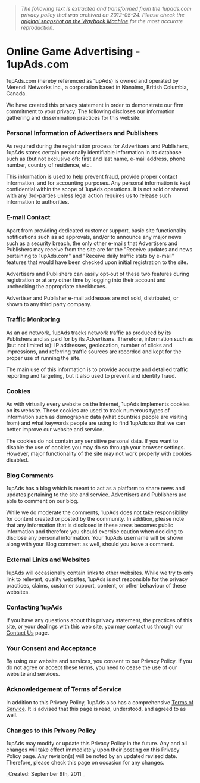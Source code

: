 > *The following text is extracted and transformed from the 1upads.com privacy policy that was archived on 2012-05-24. Please check the [original snapshot on the Wayback Machine](https://web.archive.org/web/20120524215627id_/http%3A//www.1upads.com/privacy) for the most accurate reproduction.*

# Online Game Advertising - 1upAds.com

1upAds.com (hereby referenced as 1upAds) is owned and operated by Merendi Networks Inc., a corporation based in Nanaimo, British Columbia, Canada. 

We have created this privacy statement in order to demonstrate our firm commitment to your privacy. The following discloses our information gathering and dissemination practices for this website: 

### Personal Information of Advertisers and Publishers

As required during the registration process for Advertisers and Publishers, 1upAds stores certain personally identifiable information in its database such as (but not exclusive of): first and last name, e-mail address, phone number, country of residence, etc.. 

This information is used to help prevent fraud, provide proper contact information, and for accounting purposes. Any personal information is kept confidential within the scope of 1upAds operations. It is not sold or shared with any 3rd-parties unless legal action requires us to release such information to authorities. 

### E-mail Contact

Apart from providing dedicated customer support, basic site functionality notifications such as ad approvals, and/or to announce any major news such as a security breach, the only other e-mails that Advertisers and Publishers may receive from the site are for the "Receive updates and news pertaining to 1upAds.com" and "Receive daily traffic stats by e-mail" features that would have been checked upon initial registration to the site. 

Advertisers and Publishers can easily opt-out of these two features during registration or at any other time by logging into their account and unchecking the appropriate checkboxes. 

Advertiser and Publisher e-mail addresses are not sold, distributed, or shown to any third party company. 

### Traffic Monitoring

As an ad network, 1upAds tracks network traffic as produced by its Publishers and as paid for by its Advertisers. Therefore, information such as (but not limited to): IP addresses, geolocation, number of clicks and impressions, and referring traffic sources are recorded and kept for the proper use of running the site.

The main use of this information is to provide accurate and detailed traffic reporting and targeting, but it also used to prevent and identify fraud. 

### Cookies

As with virtually every website on the Internet, 1upAds implements cookies on its website. These cookies are used to track numerous types of information such as demographic data (what countries people are visiting from) and what keywords people are using to find 1upAds so that we can better improve our website and service. 

The cookies do not contain any sensitive personal data. If you want to disable the use of cookies you may do so through your browser settings. However, major functionality of the site may not work properly with cookies disabled. 

### Blog Comments

1upAds has a blog which is meant to act as a platform to share news and updates pertaining to the site and service. Advertisers and Publishers are able to comment on our blog. 

While we do moderate the comments, 1upAds does not take responsibility for content created or posted by the community. In addition, please note that any information that is disclosed in these areas becomes public information and therefore you should exercise caution when deciding to disclose any personal information. Your 1upAds username will be shown along with your Blog comment as well, should you leave a comment. 

### External Links and Websites

1upAds will occasionally contain links to other websites. While we try to only link to relevant, quality websites, 1upAds is not responsible for the privacy practices, claims, customer support, content, or other behaviour of these websites. 

### Contacting 1upAds

If you have any questions about this privacy statement, the practices of this site, or your dealings with this web site, you may contact us through our [Contact Us](https://web.archive.org/contact/) page. 

### Your Consent and Acceptance

By using our website and services, you consent to our Privacy Policy. If you do not agree or accept these terms, you need to cease the use of our website and services. 

### Acknowledgement of Terms of Service

In addition to this Privacy Policy, 1upAds also has a comprehensive [Terms of Service](https://web.archive.org/terms/). It is advised that this page is read, understood, and agreed to as well. 

### Changes to this Privacy Policy

1upAds may modify or update this Privacy Policy in the future. Any and all changes will take effect immediately upon their posting on this Privacy Policy page. Any revision(s) will be noted by an updated revised date. Therefore, please check this page on occasion for any changes. 

_Created: September 9th, 2011 _
